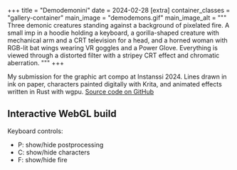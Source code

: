 +++
title = "Demodemonini"
date = 2024-02-28
[extra]
container_classes = "gallery-container"
main_image = "demodemons.gif"
main_image_alt = """
Three demonic creatures standing against a background of pixelated fire.
A small imp in a hoodie holding a keyboard,
a gorilla-shaped creature with mechanical arm and a CRT television for a head,
and a horned woman with RGB-lit bat wings wearing VR goggles and a Power Glove.
Everything is viewed through a distorted filter with a stripey CRT effect and chromatic aberration.
"""
+++

My submission for the graphic art compo at Instanssi 2024.
Lines drawn in ink on paper,
characters painted digitally with Krita,
and animated effects written in Rust with wgpu.
[Source code on GitHub](https://github.com/m0lentum/demodemonini)

<!-- more -->

## Interactive WebGL build

<script type="module">
    import init from "./demodemons.js";
    window.addEventListener("load", () => {
        init();
    });
</script>

<div class="dagamez0ne">
    <div id="wgpu-canvas" />
</div>

Keyboard controls:

- P: show/hide postprocessing
- C: show/hide characters
- F: show/hide fire
